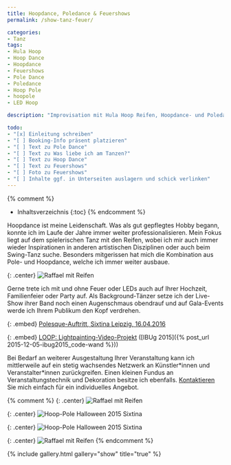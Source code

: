 ```yaml
---
title: Hoopdance, Poledance & Feuershows
permalink: /show-tanz-feuer/

categories: 
- Tanz
tags: 
- Hula Hoop
- Hoop Dance
- Hoopdance
- Feuershows
- Pole Dance
- Poledance
- Hoop Pole
- hoopole
- LED Hoop

description: "Improvisation mit Hula Hoop Reifen, Hoopdance- und Poledance-Shows mit Lichteffekten durch LEDs und Feuer - Ich tanze auch auf Ihrer Hochzeit und mache mit artistischen Showeinlagen Familienfeiern, Partys oder Gala-Events zu unvergesslichen Ereignissen."

todo:
- "[x] Einleitung schreiben"
- "[ ] Booking-Info präsent platzieren"
- "[ ] Text zu Pole Dance"
- "[ ] Text zu Was liebe ich am Tanzen?"
- "[ ] Text zu Hoop Dance"
- "[ ] Text zu Feuershows"
- "[ ] Foto zu Feuershows"
- "[ ] Inhalte ggf. in Unterseiten auslagern und schick verlinken"
---
```


{% comment %}
* Inhaltsverzeichnis
{:toc}
{% endcomment %}

Hoopdance ist meine Leidenschaft. Was als gut gepflegtes Hobby begann, konnte ich im Laufe der Jahre immer weiter professionalisieren. Mein Fokus liegt auf dem spielerischen Tanz mit den Reifen, wobei ich mir auch immer wieder Inspirationen in anderen artistischen Disziplinen oder auch beim Swing-Tanz suche. Besonders mitgerissen hat mich die Kombination aus Pole- und Hoopdance, welche ich immer weiter ausbaue.

{: .center}
![Raffael mit Reifen]({{site.imgpath}}/DSC05559_sw.jpg)

Gerne trete ich mit und ohne Feuer oder LEDs auch auf Ihrer Hochzeit, Familienfeier oder Party auf. Als Background-Tänzer setze ich der Live-Show ihrer Band noch einen Augenschmaus obendrauf und auf Gala-Events werde ich Ihrem Publikum den Kopf verdrehen.

{: .embed}
[Polesque-Auftritt, Sixtina Leipzig, 16.04.2016](https://www.youtube.com/watch?v=5eolBcP-L8M)

{: .embed}
[LOOP: Lightpainting-Video-Projekt](https://vimeo.com/156188863) ([IBUg 2015]({% post_url 2015-12-05-ibug2015_code-wand %})) 

Bei Bedarf an weiterer Ausgestaltung Ihrer Veranstaltung kann ich mittlerweile auf ein stetig wachsendes Netzwerk an Künstler\*innen und Veranstalter\*innen zurückgreifen. Einen kleinen Fundus an Veranstaltungstechnik und Dekoration besitze ich ebenfalls. [Kontaktieren](/kontakt) Sie mich einfach für ein individuelles Angebot.

{% comment %}
{: .center}
![Raffael mit Reifen]({{site.imgpath}}/DSC05547_500px.jpg)



{: .center}
![Hoop-Pole Halloween 2015 Sixtina]({{site.imgpath}}/raffael_hoop-pole_halloween2015_sixtina_probe.jpg)

{: .center}
![Hoop-Pole Halloween 2015 Sixtina]({{site.imgpath}}/raffael_hoop-pole_halloween2015_sixtina_c-chico.jpg "c: Chico")




{: .center}
![Raffael mit Reifen]({{site.imgpath}}/DSC05543.jpg)
{% endcomment %}


{% include gallery.html gallery="show" title="true" %}